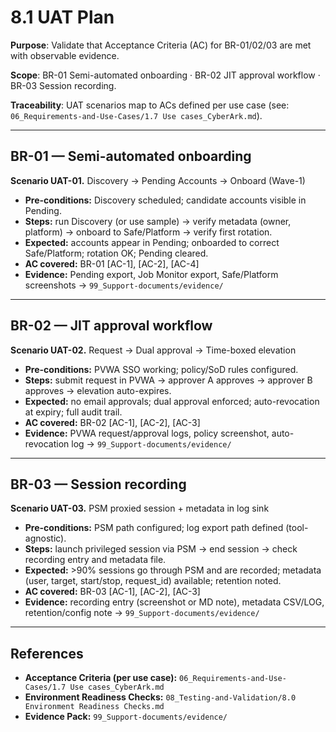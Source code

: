 
# 8.1 UAT Plan 







**Purpose**: Validate that Acceptance Criteria (AC) for BR-01/02/03 are met with observable evidence.

**Scope**: BR-01 Semi-automated onboarding · BR-02 JIT approval workflow · BR-03 Session recording.

**Traceability**: UAT scenarios map to ACs defined per use case (see: `06_Requirements-and-Use-Cases/1.7 Use cases_CyberArk.md`).

---

## BR-01 — Semi-automated onboarding

**Scenario UAT-01.** Discovery → Pending Accounts → Onboard (Wave-1)
- **Pre-conditions:** Discovery scheduled; candidate accounts visible in Pending.
- **Steps:** run Discovery (or use sample) → verify metadata (owner, platform) → onboard to Safe/Platform → verify first rotation.
- **Expected:** accounts appear in Pending; onboarded to correct Safe/Platform; rotation OK; Pending cleared.
- **AC covered:** BR-01 [AC-1], [AC-2], [AC-4]
- **Evidence:** Pending export, Job Monitor export, Safe/Platform screenshots → `99_Support-documents/evidence/`

---

## BR-02 — JIT approval workflow

**Scenario UAT-02.** Request → Dual approval → Time-boxed elevation
- **Pre-conditions:** PVWA SSO working; policy/SoD rules configured.
- **Steps:** submit request in PVWA → approver A approves → approver B approves → elevation auto-expires.
- **Expected:** no email approvals; dual approval enforced; auto-revocation at expiry; full audit trail.
- **AC covered:** BR-02 [AC-1], [AC-2], [AC-3]
- **Evidence:** PVWA request/approval logs, policy screenshot, auto-revocation log → `99_Support-documents/evidence/`

---

## BR-03 — Session recording

**Scenario UAT-03.** PSM proxied session + metadata in log sink
- **Pre-conditions:** PSM path configured; log export path defined (tool-agnostic).
- **Steps:** launch privileged session via PSM → end session → check recording entry and metadata file.
- **Expected:** >90% sessions go through PSM and are recorded; metadata (user, target, start/stop, request_id) available; retention noted.
- **AC covered:** BR-03 [AC-1], [AC-2], [AC-3]
- **Evidence:** recording entry (screenshot or MD note), metadata CSV/LOG, retention/config note → `99_Support-documents/evidence/`

---

## References
- **Acceptance Criteria (per use case):** `06_Requirements-and-Use-Cases/1.7 Use cases_CyberArk.md`
- **Environment Readiness Checks:** `08_Testing-and-Validation/8.0 Environment Readiness Checks.md`
- **Evidence Pack:** `99_Support-documents/evidence/`

